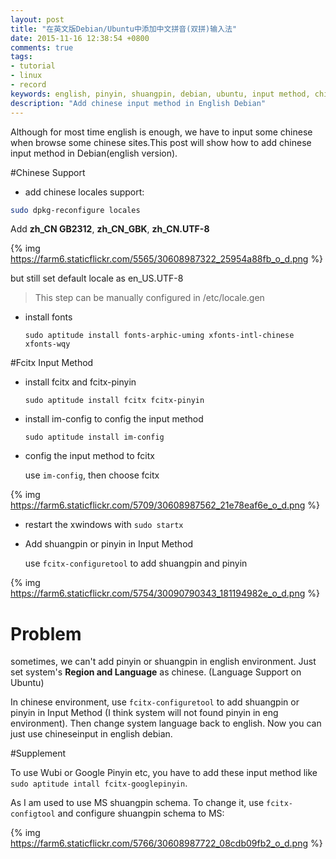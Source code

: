 ```yaml
---
layout: post
title: "在英文版Debian/Ubuntu中添加中文拼音(双拼)输入法"
date: 2015-11-16 12:38:54 +0800
comments: true
tags: 
- tutorial
- linux
- record
keywords: english, pinyin, shuangpin, debian, ubuntu, input method, chinese
description: "Add chinese input method in English Debian"
---
```

Although for most time english is enough, we have to input some chinese when browse some chinese sites.This post will show how to add chinese input method in Debian(english version). 
<!-- more -->
#Chinese Support

* add chinese locales support:

```sh
sudo dpkg-reconfigure locales 

```

  Add **zh_CN GB2312**, **zh_CN_GBK**, **zh_CN.UTF-8**

{% img https://farm6.staticflickr.com/5565/30608987322_25954a88fb_o_d.png %}  

  but still set default locale as en_US.UTF-8

  > This step can be manually configured in /etc/locale.gen

* install fonts

      sudo aptitude install fonts-arphic-uming xfonts-intl-chinese xfonts-wqy



#Fcitx Input Method

* install fcitx and fcitx-pinyin


      sudo aptitude install fcitx fcitx-pinyin

* install im-config to config the input method


      sudo aptitude install im-config

* config the input method to fcitx


  use `im-config`, then choose fcitx


{% img https://farm6.staticflickr.com/5709/30608987562_21e78eaf6e_o_d.png %}

* restart the xwindows with `sudo startx`

* Add shuangpin or pinyin in Input Method

  use `fcitx-configuretool` to add shuangpin and pinyin

{% img https://farm6.staticflickr.com/5754/30090790343_181194982e_o_d.png %}

# Problem

sometimes, we can't add pinyin or shuangpin in english environment. Just set system's **Region and Language** as chinese. (Language Support on Ubuntu)

In chinese environment, use `fcitx-configuretool` to add shuangpin or pinyin in Input Method (I think system will not found pinyin in eng environment). Then change system language back to english. Now you can just use chineseinput in english debian. 

#Supplement

To use Wubi or Google Pinyin etc, you have to add these input method like `sudo aptitude intall fcitx-googlepinyin`.  

As I am used to use MS shuangpin schema. To change it, use `fcitx-configtool` and configure shuangpin schema to MS:

{% img https://farm6.staticflickr.com/5766/30608987722_08cdb09fb2_o_d.png %}
